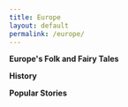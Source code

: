 ```yaml
---
title: Europe
layout: default
permalink: /europe/
---
```

**Europe's Folk and Fairy Tales**

**History**

**Popular Stories**
